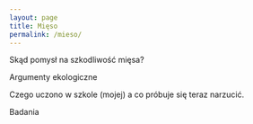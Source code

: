 ```yaml
---
layout: page
title: Mięso
permalink: /mieso/
---
```


Skąd pomysł na szkodliwość mięsa?

Argumenty ekologiczne

Czego uczono w szkole (mojej) a co próbuje się teraz narzucić.

Badania
